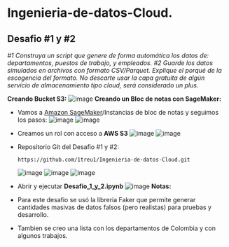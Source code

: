 # Ingenieria-de-datos-Cloud.
## Desafio #1 y #2

*#1 Construya un script que genere de forma automática los datos de: departamentos, puestos de trabajo, y empleados.*
*#2 Guarde los datos simulados en archivos con formato CSV/Parquet. Explique el porqué de la escogencia del formato. No descarte usar la capa gratuita de algún servicio de almacenamiento tipo cloud, será considerado un plus.*

**Creando Bucket S3:**
![image](https://github.com/1treu1/Ingenieria-de-datos-Cloud/assets/71142778/673247e2-ccab-497f-8849-684eb4f2b46f)
**Creando un Bloc de notas con SageMaker:**

- Vamos a [Amazon SageMaker](https://us-east-1.console.aws.amazon.com/sagemaker/home?region=us-east-1#/landing)/Instancias de bloc de notas y seguimos los pasos:
  ![image](https://github.com/1treu1/Ingenieria-de-datos-Cloud/assets/71142778/a4a5f621-e385-4749-8841-4afbaa221384)
  ![image](https://github.com/1treu1/Ingenieria-de-datos-Cloud/assets/71142778/6cee2474-39e0-400a-a1a9-25bbcfea6c18)
- Creamos un rol con acceso a **AWS S3**
  ![image](https://github.com/1treu1/Ingenieria-de-datos-Cloud/assets/71142778/b50cc08a-5638-48b8-ba1d-c144d4428fd4)
  ![image](https://github.com/1treu1/Ingenieria-de-datos-Cloud/assets/71142778/47807da8-fdd8-4a4c-b174-779f3757a56e)
- Repositorio Git del Desafio #1 y #2:
  ```
  https://github.com/1treu1/Ingenieria-de-datos-Cloud.git
  ```
  ![image](https://github.com/1treu1/Ingenieria-de-datos-Cloud/assets/71142778/e8253cc7-b04a-454a-b4e9-16d92cff1fc7)
  ![image](https://github.com/1treu1/Ingenieria-de-datos-Cloud/assets/71142778/c7a063a3-d2e9-470b-b622-188d0847a630)
  ![image](https://github.com/1treu1/Ingenieria-de-datos-Cloud/assets/71142778/83c4aebc-1188-46bb-970d-353ca3b75cbd)
 - Abrir y ejecutar **Desafio_1_y_2.ipynb**
  ![image](https://github.com/1treu1/Ingenieria-de-datos-Cloud/assets/71142778/2a76dc6c-5df8-4097-a36e-edea2f0453a7)
**Notas:**

- Para este desafio se usó la libreria Faker que permite generar cantidades masivas de datos falsos (pero realistas) para pruebas y desarrollo.
- Tambien se creo una lista con los departamentos de Colombia y con algunos trabajos.





